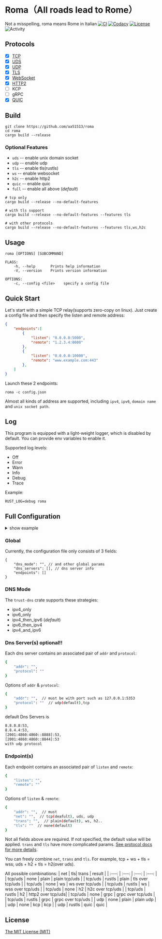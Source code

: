 # Roma（All roads lead to Rome）
Not a misspelling, roma means Rome in Italian
[![CI][ci-badge]][ci-url]
[![Codacy][codacy-badge]][codacy-url]
[![License][mit-badge]][mit-url]
![Activity][activity-img]

[ci-badge]: https://github.com/aa51513/roma/workflows/ci/badge.svg
[ci-url]: https://github.com/aa51513/roma/actions

[codacy-badge]: https://app.codacy.com/project/badge/Grade/908ed7e0dd5f4bec8984856931021165
[codacy-url]: https://www.codacy.com/gh/aa51513/roma/dashboard?utm_source=github.com&amp;utm_medium=referral&amp;utm_content=aa51513/roma&amp;utm_campaign=Badge_Grade

[mit-badge]: https://img.shields.io/badge/license-MIT-blue.svg
[mit-url]: https://github.com/aa51513/roma/blob/master/LICENSE

[activity-img]: https://img.shields.io/github/commit-activity/m/aa51513/roma?color=green&label=commit

## Protocols
- [x] [TCP][tcp-doc-url]
- [x] [UDS][uds-doc-url]
- [x] [UDP][udp-doc-url]
- [x] [TLS][tls-doc-url]
- [x] [WebSocket][ws-doc-url]
- [x] [HTTP2][h2-doc-url]
- [ ] KCP
- [ ] gRPC
- [x] [QUIC][quic-doc-url]

[doc-url]: https://github.com/aa51513/roma/tree/master/docs

[tcp-doc-url]: https://github.com/aa51513/roma/blob/master/docs/tcp.md

[uds-doc-url]: https://github.com/aa51513/roma/blob/master/docs/uds.md

[udp-doc-url]: https://github.com/aa51513/roma/blob/master/docs/udp.md

[tls-doc-url]: https://github.com/aa51513/roma/blob/master/docs/tls.md

[ws-doc-url]: https://github.com/aa51513/roma/blob/master/docs/ws.md

[h2-doc-url]: https://github.com/aa51513/roma/blob/master/docs/h2.md

[quic-doc-url]: https://github.com/aa51513/roma/blob/master/docs/quic.md

## Build
```shell
git clone https://github.com/aa51513/roma
cd roma
cargo build --release
```
### Optional Features
- `uds` -- enable unix domain socket
- `udp` -- enable udp
- `tls` -- enable tls(rustls)
- `ws` -- enable websocket
- `h2c` -- enable http2
- `quic` -- enable quic
- `full` -- enable all above (*default*)
```shell
# tcp only
cargo build --release --no-default-features

# with tls support
cargo build --release --no-default-features --features tls

# with other protocols
cargo build --release --no-default-features --features tls,ws,h2c
```
## Usage
```shell
roma [OPTIONS] [SUBCOMMAND]

FLAGS:
    -h, --help       Prints help information
    -V, --version    Prints version information

OPTIONS:
    -c, --config <file>    specify a config file
```

## Quick Start
Let's start with a simple TCP relay(supports zero-copy on linux). Just create a config file and then specify the listen and remote address:

```json
{
    "endpoints":[
        {
            "listen": "0.0.0.0:5000",
            "remote": "1.2.3.4:8080"
        },
        {
            "listen": "0.0.0.0:10000",
            "remote": "www.example.com:443"
        },
    ]
}
```

Launch these 2 endpoints:
```shell
roma -c config.json
```

Almost all kinds of address are supported, including `ipv4`, `ipv6`, `domain name` and `unix socket path`.

## Log
This program is equipped with a light-weight logger, which is disabled by default. You can provide env variables to enable it.

Supported log levels:
- Off
- Error
- Warn
- Info
- Debug
- Trace

Example:
```shell
RUST_LOG=debug roma
```

## Full Configuration
<details>
<summary>show example</summary>
<pre><code>
{
    "dns_mode": "ipv4_then_ipv6",
    "dns_servers": [{
            "addr": "8.8.8.8:53",
            "protocol": "tcp"
        }, {
            "addr": "114.114.114.114:53",
            "protocol": "udp"
        }
    ],
    "endpoints": [{
            "listen": {
                "addr": "0.0.0.0:5000",
                "net": "tcp",
                "trans": {
                    "proto": "ws",
                    "path": "/"
                },
                "tls": {
                    "cert": "client.pem",
                    "key": "client.key",
                    "versions": ["tlsv1.3", "tlsv1.2"],
                    "aplns": "http/1.1"
                }
            },
            "remote": {
                "addr": "www.baidu.com:443",
                "net": "tcp",
                "trans": {
                    "proto": "h2",
                    "path": "/",
                    "server_push": false
                },
                "tls": {
                    "roots": "firefox",
                    "versions": ["tlsv1.3", "tlsv1.2"],
                    "sni": "www.baidu.com",
                    "aplns": "h2",
                    "skip_verify": false,
                    "enable_sni": true
                }
            }
        }
    ]
}
</code></pre>
</details>

### Global
Currently, the configuration file only consists of 3 fields:
```shell
{
    "dns_mode": "", // and other global params
    "dns_servers": [], // dns server info
    "endpoints": []
}
```

### DNS Mode
The `trust-dns` crate supports these strategies:
- ipv4_only
- ipv6_only
- ipv4_then_ipv6 (*default*)
- ipv6_then_ipv4
- ipv4_and_ipv6

### Dns Server(s) optional!!
Each dns server contains an associated pair of `addr` and `protocol`:
```bash
{
    "addr": "",
    "protocol": ""
}
```
Options of `addr` & `protocol`:

```bash
{
    "addr": "",  // must be with port such as 127.0.0.1:5353
    "protocol": ""  // udp(default),tcp
}
```
default Dns Servers is 
```bash
8.8.8.8:53,
8.8.4.4:53,
[2001:4860:4860::8888]:53,
[2001:4860:4860::8844]:53
with udp protocol
```

### Endpoint(s)
Each endpoint contains an associated pair of `listen` and `remote`:
```bash
{
    "listen": "",
    "remote": ""
}
```

Options of `listen` & `remote`:

```bash
{
    "addr": "",  // must
    "net": "",  // tcp(deafult), uds, udp
    "trans": "",  // plain(default), ws, h2..
    "tls": ""  // none(default)
}
```
Not all fields above are required. If not specified, the default value will be applied. `trans` and `tls` have more complicated params. [See protocol docs for more details][doc-url].

You can freely combine `net`, `trans` and `tls`. For example, tcp + ws + tls = wss; uds + h2 + tls = h2(over uds).

All possible combinations:
| net | tls| trans | result |
| :---: | :---: | :---: | :---: |
| tcp/uds | none   | plain | plain tcp/uds      |
| tcp/uds | rustls | plain | tls over tcp/uds   |
| tcp/uds | none   | ws    | ws over tcp/uds    |
| tcp/uds | rustls | ws    | wss over tcp/uds   |
| tcp/uds | none   | h2    | h2c over tcp/uds   |
| tcp/uds | rustls | h2    | http2  over tcp/uds|
| tcp/uds | none   | grpc  | grpc over tcp/uds  |
| tcp/uds | rustls | grpc  | grpc over tcp/uds  |
| udp     | none   | plain | plain udp          |
| udp     | none   | kcp   | kcp                |
| udp     | rustls | quic  | quic               |


## License
[The MIT License (MIT)](https://github.com/aa51513/roma/blob/master/LICENSE)
